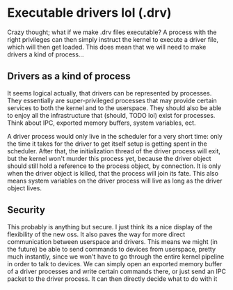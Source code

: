 # Executable drivers lol (.drv)

Crazy thought; what if we make .drv files executable? A process with the right privileges can then simply instruct the kernel
to execute a driver file, which will then get loaded. This does mean that we will need to make drivers a kind of process...

## Drivers as a kind of process

It seems logical actually, that drivers can be represented by processes. They essentially are super-privileged processes that may provide 
certain services to both the kernel and to the userspace. They should also be able to enjoy all the infrastructure that (should, TODO lol) 
exist for processes. Think about IPC, exported memory buffers, system variables, ect. 

A driver process would only live in the scheduler for a very short time: only the time it takes for the driver to get itself setup is getting
spent in the scheduler. After that, the initialization thread of the driver process will exit, but the kernel won't murder this process yet, because
the driver object should still hold a reference to the process object, by connection. It is only when the driver object is killed, that the
process will join its fate. This also means system variables on the driver process will live as long as the driver object lives.

## Security

This probably is anything but secure. I just think its a nice display of the flexibility of the new oss. It also paves the way for more direct
communication between userspace and drivers. This means we might (in the future) be able to send commands to devices from userspace, pretty much
instantly, since we won't have to go through the entire kernel pipeline in order to talk to devices. We can simply open an exported memory buffer
of a driver processes and write certain commands there, or just send an IPC packet to the driver process. It can then directly decide what to do
with it
